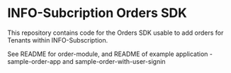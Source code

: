 # INFO-Subcription Orders SDK

This repository contains code for the Orders SDK usable to add orders for Tenants within INFO-Subscription.

See README for order-module, and README of example application - sample-order-app and sample-order-with-user-signin
